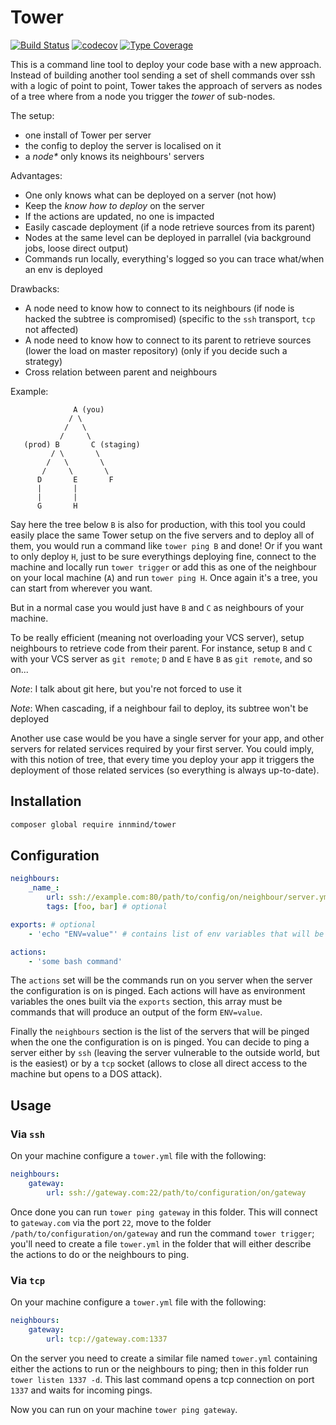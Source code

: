 # Tower

[![Build Status](https://github.com/Innmind/Tower/workflows/CI/badge.svg?branch=master)](https://github.com/Innmind/Tower/actions?query=workflow%3ACI)
[![codecov](https://codecov.io/gh/Innmind/Tower/branch/develop/graph/badge.svg)](https://codecov.io/gh/Innmind/Tower)
[![Type Coverage](https://shepherd.dev/github/Innmind/Tower/coverage.svg)](https://shepherd.dev/github/Innmind/Tower)

This is a command line tool to deploy your code base with a new approach. Instead of building another tool sending a set of shell commands over ssh with a logic of point to point, Tower takes the approach of servers as nodes of a tree where from a node you trigger the _tower_ of sub-nodes.

The setup:

* one install of Tower per server
* the config to deploy the server is localised on it
* a _node*_ only knows its neighbours' servers

Advantages:

* One only knows what can be deployed on a server (not how)
* Keep the _know how to deploy_ on the server
* If the actions are updated, no one is impacted
* Easily cascade deployment (if a node retrieve sources from its parent)
* Nodes at the same level can be deployed in parrallel (via background jobs, loose direct output)
* Commands run locally, everything's logged so you can trace what/when an env is deployed

Drawbacks:

* A node need to know how to connect to its neighbours (if node is hacked the subtree is compromised) (specific to the `ssh` transport, `tcp` not affected)
* A node need to know how to connect to its parent to retrieve sources (lower the load on master repository) (only if you decide such a strategy)
* Cross relation between parent and neighbours

Example:
```
              A (you)
             / \
            /   \
           /     \
   (prod) B       C (staging)
         / \       \
        /   \       \
       /     \       \
      D       E       F
      |       |
      |       |
      G       H
```

Say here the tree below `B` is also for production, with this tool you could easily place the same Tower setup on the five servers and to deploy all of them, you would run a command like `tower ping B` and done!
Or if you want to only deploy `H`, just to be sure everythings deploying fine, connect to the machine and locally run `tower trigger` or add this as one of the neighbour on your local machine (`A`) and run `tower ping H`. Once again it's a tree, you can start from wherever you want.

But in a normal case you would just have `B` and `C` as neighbours of your machine.

To be really efficient (meaning not overloading your VCS server), setup neighbours to retrieve code from their parent. For instance, setup `B` and `C` with your VCS server as `git remote`; `D` and `E` have `B` as `git remote`, and so on...

*Note*: I talk about git here, but you're not forced to use it

*Note*: When cascading, if a neighbour fail to deploy, its subtree won't be deployed

Another use case would be you have a single server for your app, and other servers for related services required by your first server. You could imply, with this notion of tree, that every time you deploy your app it triggers the deployment of those related services (so everything is always up-to-date).

## Installation

```sh
composer global require innmind/tower
```

## Configuration

```yml
neighbours:
    _name_:
        url: ssh://example.com:80/path/to/config/on/neighbour/server.yml # scheme can be tcp or ssh, path only used via ssh
        tags: [foo, bar] # optional

exports: # optional
    - 'echo "ENV=value"' # contains list of env variables that will be available to each action

actions:
    - 'some bash command'
```

The `actions` set will be the commands run on you server when the server the configuration is on is pinged. Each actions will have as environment variables the ones built via the `exports` section, this array must be commands that will produce an output of the form `ENV=value`.

Finally the `neighbours` section is the list of the servers that will be pinged when the one the configuration is on is pinged. You can decide to ping a server either by `ssh` (leaving the server vulnerable to the outside world, but is the easiest) or by a `tcp` socket (allows to close all direct access to the machine but opens to a DOS attack).

## Usage

### Via `ssh`

On your machine configure a `tower.yml` file with the following:

```yaml
neighbours:
    gateway:
        url: ssh://gateway.com:22/path/to/configuration/on/gateway
```

Once done you can run `tower ping gateway` in this folder. This will connect to `gateway.com` via the port `22`, move to the folder `/path/to/configuration/on/gateway` and run the command `tower trigger`; you'll need to create a file `tower.yml` in the folder that will either describe the actions to do or the neighbours to ping.

### Via `tcp`

On your machine configure a `tower.yml` file with the following:

```yaml
neighbours:
    gateway:
        url: tcp://gateway.com:1337
```

On the server you need to create a similar file named `tower.yml` containing either the actions to run or the neighbours to ping; then in this folder run `tower listen 1337 -d`. This last command opens a tcp connection on port `1337` and waits for incoming pings.

Now you can run on your machine `tower ping gateway`.
